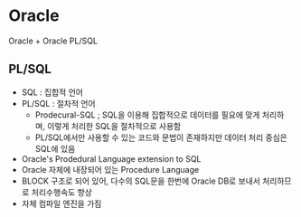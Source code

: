 # Oracle
Oracle + Oracle PL/SQL

## PL/SQL
* SQL : 집합적 언어
* PL/SQL : 절차적 언어
  * Prodecural-SQL ; SQL을 이용해 집합적으로 데이터를 필요에 맞게 처리하며, 이렇게 처리한 SQL을 절차적으로 사용함
  * PL/SQL에서만 사용할 수 있는 코드와 문법이 존재하지만 데이터 처리 중심은 SQL에 있음
* Oracle's Prodedural Language extension to SQL
* Oracle 자체에 내장되어 있는 Procedure Language
* BLOCK 구조로 되어 있어, 다수의 SQL문을 한번에 Oracle DB로 보내서 처리하므로 처리수행속도 향상
* 자체 컴파일 엔진을 가짐
